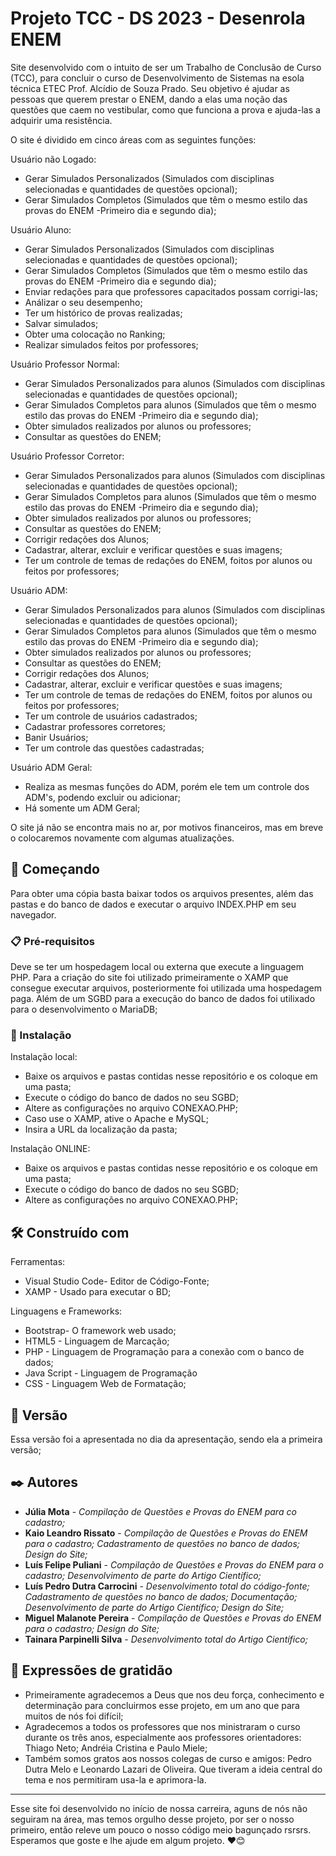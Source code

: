 # Projeto TCC - DS 2023 - Desenrola ENEM

Site desenvolvido com o intuito de ser um Trabalho de Conclusão de Curso (TCC), para concluir o curso de Desenvolvimento de Sistemas na esola técnica ETEC Prof. Alcídio de Souza Prado. Seu objetivo é ajudar as pessoas que querem prestar o ENEM, dando a elas uma noção das questões que caem no vestibular, como que funciona a prova e ajuda-las a adquirir uma resistência.

O site é dividido em cinco áreas com as seguintes funções:

Usuário não Logado:
* Gerar Simulados Personalizados (Simulados com disciplinas selecionadas e quantidades de questões opcional);
* Gerar Simulados Completos (Simulados que têm o mesmo estilo das provas do ENEM -Primeiro dia e segundo dia);

Usuário Aluno:
* Gerar Simulados Personalizados (Simulados com disciplinas selecionadas e quantidades de questões opcional);
* Gerar Simulados Completos (Simulados que têm o mesmo estilo das provas do ENEM -Primeiro dia e segundo dia);
* Enviar redações para que professores capacitados possam corrigi-las;
* Análizar o seu desempenho;
* Ter um histórico de provas realizadas;
* Salvar simulados;
* Obter uma colocação no Ranking;
* Realizar simulados feitos por professores;

Usuário Professor Normal:
* Gerar Simulados Personalizados para alunos (Simulados com disciplinas selecionadas e quantidades de questões opcional);
* Gerar Simulados Completos para alunos (Simulados que têm o mesmo estilo das provas do ENEM -Primeiro dia e segundo dia);
* Obter simulados realizados por alunos ou professores;
* Consultar as questões do ENEM;

Usuário Professor Corretor:
* Gerar Simulados Personalizados para alunos (Simulados com disciplinas selecionadas e quantidades de questões opcional);
* Gerar Simulados Completos para alunos (Simulados que têm o mesmo estilo das provas do ENEM -Primeiro dia e segundo dia);
* Obter simulados realizados por alunos ou professores;
* Consultar as questões do ENEM;
* Corrigir redações dos Alunos;
* Cadastrar, alterar, excluir e verificar questões e suas imagens;
* Ter um controle de temas de redações do ENEM, foitos por alunos ou feitos por professores;

Usuário ADM:
* Gerar Simulados Personalizados para alunos (Simulados com disciplinas selecionadas e quantidades de questões opcional);
* Gerar Simulados Completos para alunos (Simulados que têm o mesmo estilo das provas do ENEM -Primeiro dia e segundo dia);
* Obter simulados realizados por alunos ou professores;
* Consultar as questões do ENEM;
* Corrigir redações dos Alunos;
* Cadastrar, alterar, excluir e verificar questões e suas imagens;
* Ter um controle de temas de redações do ENEM, foitos por alunos ou feitos por professores;
* Ter um controle de usuários cadastrados;
* Cadastrar professores corretores;
* Banir Usuários;
* Ter um controle das questões cadastradas;

Usuário ADM Geral:
* Realiza as mesmas funções do ADM, porém ele tem um controle dos ADM's, podendo excluir ou adicionar;
* Há somente um ADM Geral;

O site já não se encontra mais no ar, por motivos financeiros, mas em breve o colocaremos novamente com algumas atualizações.

## 🚀 Começando

Para obter uma cópia basta baixar todos os arquivos presentes, além das pastas e do banco de dados e executar o arquivo INDEX.PHP em seu navegador.


### 📋 Pré-requisitos

Deve se ter um hospedagem local ou externa que execute a linguagem PHP. Para a criação do site foi utilizado primeiramente o XAMP que consegue executar arquivos, posteriormente foi utilizada uma hospedagem paga. Além de um SGBD para a execução do banco de dados foi utilixado para o desenvolvimento o MariaDB;


### 🔧 Instalação

Instalação local:
* Baixe os arquivos e pastas contidas nesse repositório e os coloque em uma pasta;
* Execute o código do banco de dados no seu SGBD;
* Altere as configurações no arquivo CONEXAO.PHP;
* Caso use o XAMP, ative o Apache e MySQL;
* Insira a URL da localização da pasta;

Instalação ONLINE:
* Baixe os arquivos e pastas contidas nesse repositório e os coloque em uma pasta;
* Execute o código do banco de dados no seu SGBD;
* Altere as configurações no arquivo CONEXAO.PHP;

## 🛠️ Construído com

Ferramentas:
* Visual Studio Code- Editor de Código-Fonte;
* XAMP - Usado para executar o BD;

Linguagens e Frameworks:
* Bootstrap- O framework web usado;
* HTML5 - Linguagem de Marcação;
* PHP - Linguagem de Programação para a conexão com o banco de dados;
* Java Script - Linguagem de Programação
* CSS - Linguagem Web de Formatação;


## 📌 Versão

Essa versão foi a apresentada no dia da apresentação, sendo ela a primeira versão;

## ✒️ Autores

* **Júlia Mota** - *Compilação de Questões e Provas do ENEM para co cadastro;*
* **Kaio Leandro Rissato** - *Compilação de Questões e Provas do ENEM para o cadastro; Cadastramento de questões no banco de dados; Design do Site;*
* **Luís Felipe Puliani** - *Compilação de Questões e Provas do ENEM para o cadastro; Desenvolvimento de parte do Artigo Científico;*
* **Luís Pedro Dutra Carrocini** - *Desenvolvimento total do código-fonte; Cadastramento de questões no banco de dados; Documentação; Desenvolvimento de parte do Artigo Científico; Design do Site;*
* **Miguel Malanote Pereira** - *Compilação de Questões e Provas do ENEM para o cadastro; Design do Site;*
* **Tainara Parpinelli Silva** - *Desenvolvimento total do Artigo Científico;*


## 🎁 Expressões de gratidão

* Primeiramente agradecemos a Deus que nos deu força, conhecimento e determinação para concluirmos esse projeto, em um ano que para muitos de nós foi difícil;
* Agradecemos a todos os professores que nos ministraram o curso durante os três anos, especialmente aos professores orientadores: Thiago Neto; Andréia Cristina e Paulo Miele;
* Também somos gratos aos nossos colegas de curso e amigos: Pedro Dutra Melo e Leonardo Lazari de Oliveira. Que tiveram a ideia central do tema e nos permitiram usa-la e aprimora-la.


---
Esse site foi desenvolvido no início de nossa carreira, aguns de nós não seguiram na área, mas temos orgulho desse projeto, por ser o nosso primeiro, então releve um pouco o nosso código meio bagunçado rsrsrs. 
Esperamos que goste e lhe ajude em algum projeto. ❤️😊
